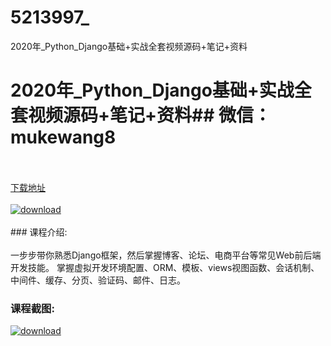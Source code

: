 # 5213997_
2020年_Python_Django基础+实战全套视频源码+笔记+资料
# 2020年_Python_Django基础+实战全套视频源码+笔记+资料## 微信：mukewang8
<br/></br>[下载地址](http://www.36tz.cn/article/5213997 "下载地址")
<br/></br>[![download](http://36tz.cn/muke_img/2020_06_1-94.png "下载地址")](http://www.36tz.cn/article/5213997 "下载地址")
<br/></br>### 课程介绍:<br/></br>一步步带你熟悉Django框架，然后掌握博客、论坛、电商平台等常见Web前后端开发技能。
掌握虚拟开发环境配置、ORM、模板、views视图函数、会话机制、中间件、缓存、分页、验证码、邮件、日志。

### 课程截图:
[![download](http://36tz.cn/muke_img/2020_06_2-103.png "下载地址")](http://www.36tz.cn/article/5213997 "下载地址")
